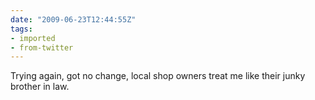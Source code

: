 ```yaml
---
date: "2009-06-23T12:44:55Z"
tags:
- imported
- from-twitter
---
```

Trying again, got no change, local shop owners treat me like their junky brother in law.
